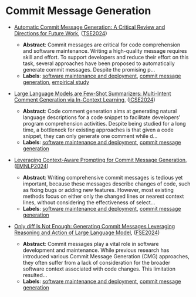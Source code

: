 # Commit Message Generation

- [Automatic Commit Message Generation: A Critical Review and Directions for Future Work](../venues/TSE2024/paper_7.md), ([TSE2024](../venues/TSE2024/README.md))

  - **Abstract**: Commit messages are critical for code comprehension and software maintenance. Writing a high-quality message requires skill and effort. To support developers and reduce their effort on this task, several approaches have been proposed to automatically generate commit messages. Despite the promising p...
  - **Labels**: [software maintenance and deployment](../../labels/software_maintenance_and_deployment.md), [commit message generation](../../labels/commit_message_generation.md), [empirical study](../../labels/empirical_study.md)


- [Large Language Models are Few-Shot Summarizers: Multi-Intent Comment Generation via In-Context Learning](../venues/ICSE2024/paper_4.md), ([ICSE2024](../venues/ICSE2024/README.md))

  - **Abstract**: Code comment generation aims at generating natural language descriptions for a code snippet to facilitate developers' program comprehension activities. Despite being studied for a long time, a bottleneck for existing approaches is that given a code snippet, they can only generate one comment while d...
  - **Labels**: [software maintenance and deployment](../../labels/software_maintenance_and_deployment.md), [commit message generation](../../labels/commit_message_generation.md)


- [Leveraging Context-Aware Prompting for Commit Message Generation](../venues/EMNLP2024/paper_30.md), ([EMNLP2024](../venues/EMNLP2024/README.md))

  - **Abstract**: Writing comprehensive commit messages is tedious yet important, because these messages describe changes of code, such as fixing bugs or adding new features. However, most existing methods focus on either only the changed lines or nearest context lines, without considering the effectiveness of select...
  - **Labels**: [software maintenance and deployment](../../labels/software_maintenance_and_deployment.md), [commit message generation](../../labels/commit_message_generation.md)


- [Only diff Is Not Enough: Generating Commit Messages Leveraging Reasoning and Action of Large Language Model](../venues/FSE2024/paper_21.md), ([FSE2024](../venues/FSE2024/README.md))

  - **Abstract**: Commit messages play a vital role in software development and maintenance. While previous research has introduced various Commit Message Generation (CMG) approaches, they often suffer from a lack of consideration for the broader software context associated with code changes. This limitation resulted...
  - **Labels**: [software maintenance and deployment](../../labels/software_maintenance_and_deployment.md), [commit message generation](../../labels/commit_message_generation.md)
